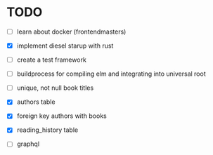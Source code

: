# TODO
* [ ] learn about docker (frontendmasters)
* [x] implement diesel starup with rust
* [ ] create a test framework 
* [ ] buildprocess for compiling elm and integrating into universal root
* [ ] unique, not null book titles 
* [x] authors table
* [x] foreign key authors with books 
* [x] reading_history table 
* [ ] graphql 

